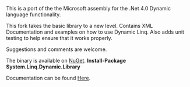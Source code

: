 This is a port of the the Microsoft assembly for the .Net 4.0 Dynamic language functionality.

This fork takes the basic library to a new level.  Contains XML Documentation and examples on how to use Dynamic Linq. Also adds unit testing to help ensure that it works properly.

Suggestions and comments are welcome.

The binary is available on [NuGet][1].  **Install-Package System.Linq.Dynamic.Library**

Documentation can be found [Here][2].


[1]: https://www.nuget.org/packages/System.Linq.Dynamic.Library/ "NuGet - Dynamic Linq Library"
[2]: http://dynamiclinq.azurewebsites.net
